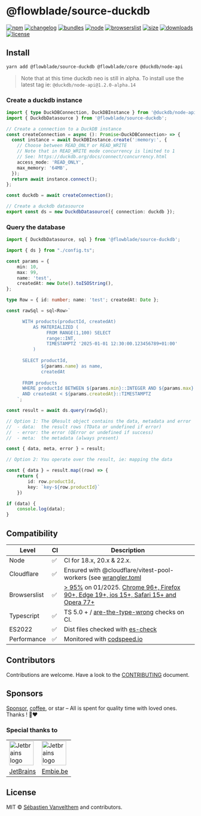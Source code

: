 # @flowblade/source-duckdb

[![npm](https://img.shields.io/npm/v/@flowblade/source-duckdb?style=for-the-badge&label=Npm&labelColor=444&color=informational)](https://www.npmjs.com/package/@flowblade/source-duckdb)
[![changelog](https://img.shields.io/static/v1?label=&message=changelog&logo=github&style=for-the-badge&labelColor=444&color=informational)](https://github.com/belgattitude/flowblade/blob/main/packages/source-duckdb/CHANGELOG.md)
[![bundles](https://img.shields.io/static/v1?label=&message=cjs|esm@treeshake&logo=webpack&style=for-the-badge&labelColor=444&color=informational)](https://github.com/belgattitude/flowblade/blob/main/packages/source-duckdb/.size-limit.cjs)
[![node](https://img.shields.io/static/v1?label=Node&message=18%2b&logo=node.js&style=for-the-badge&labelColor=444&color=informational)](#compatibility)
[![browserslist](https://img.shields.io/static/v1?label=Browser&message=%3E96%25&logo=googlechrome&style=for-the-badge&labelColor=444&color=informational)](#compatibility)
[![size](https://img.shields.io/bundlephobia/minzip/@flowblade/source-duckdb@latest?label=Max&style=for-the-badge&labelColor=444&color=informational)](https://bundlephobia.com/package/@flowblade/source-duckdb@latest)
[![downloads](https://img.shields.io/npm/dm/@flowblade/source-duckdb?style=for-the-badge&labelColor=444)](https://www.npmjs.com/package/@flowblade/source-duckdb)
[![license](https://img.shields.io/npm/l/@flowblade/source-duckdb?style=for-the-badge&labelColor=444)](https://github.com/belgattitude/flowblade/blob/main/LICENSE)

## Install

```bash
yarn add @flowblade/source-duckdb @flowblade/core @duckdb/node-api
```

> Note that at this time duckdb neo is still in alpha. To install use the latest tag
> ie: `@duckdb/node-api@1.2.0-alpha.14`

### Create a duckdb instance

```typescript
import { type DuckDBConnection, DuckDBInstance } from '@duckdb/node-api';
import { DuckdbDatasource } from '@flowblade/source-duckdb';

// Create a connection to a DuckDB instance
const createConnection = async (): Promise<DuckDBConnection> => {
  const instance = await DuckDBInstance.create(':memory:', {
    // Choose between READ_ONLY or READ_WRITE
    // Note that in READ_WRITE mode concurrency is limited to 1
    // See: https://duckdb.org/docs/connect/concurrency.html
    access_mode: 'READ_ONLY',
    max_memory: '64MB',
  });
  return await instance.connect();
};

const duckdb = await createConnection();

// Create a duckdb datasource
export const ds = new DuckdbDatasource({ connection: duckdb });
```

### Query the database

```typescript
import { DuckdbDatasource, sql } from '@flowblade/source-duckdb';

import { ds } from "./config.ts";

const params = {
    min: 10,
    max: 99,
    name: 'test',
    createdAt: new Date().toISOString(),
};

type Row = { id: number; name: 'test'; createdAt: Date };

const rawSql = sql<Row>`

      WITH products(productId, createdAt)
          AS MATERIALIZED (
               FROM RANGE(1,100) SELECT 
               range::INT,
               TIMESTAMPTZ '2025-01-01 12:30:00.123456789+01:00'
          )
      
      SELECT productId, 
             ${params.name} as name,
             createdAt
             
      FROM products 
      WHERE productId BETWEEN ${params.min}::INTEGER AND ${params.max}::INTEGER
      AND createdAt < ${params.createdAt}::TIMESTAMPTZ
    `;

const result = await ds.query(rawSql);

// Option 1: The QResult object contains the data, metadata and error
//  - data:  the result rows (TData or undefined if error)
//  - error: the error (QError or undefined if success)
//  - meta:  the metadata (always present)

const { data, meta, error } = result;

// Option 2: You operate over the result, ie: mapping the data

const { data } = result.map((row) => {
    return {
        id: row.productId,
        key: `key-${row.productId}`
    })

if (data) {
    console.log(data);
}
```


## Compatibility

| Level      | CI | Description                                                                                                                                                                                                                                                                                                                                                            |
|------------|----|------------------------------------------------------------------------------------------------------------------------------------------------------------------------------------------------------------------------------------------------------------------------------------------------------------------------------------------------------------------------|  
| Node       | ✅  | CI for 18.x, 20.x & 22.x.                                                                                                                                                                                                                                                                                                                                              |
| Cloudflare | ✅  | Ensured with @cloudflare/vitest-pool-workers (see [wrangler.toml](https://github.com/belgattitude/flowblade/blob/main/devtools/vitest/wrangler.toml)                                                                                                                                                                                                                   |
| Browserslist | ✅  | [> 95%](https://browserslist.dev/?q=ZGVmYXVsdHMsIGNocm9tZSA%2BPSA5NiwgZmlyZWZveCA%2BPSAxMDUsIGVkZ2UgPj0gMTEzLCBzYWZhcmkgPj0gMTUsIGlvcyA%2BPSAxNSwgb3BlcmEgPj0gMTAzLCBub3QgZGVhZA%3D%3D) on 01/2025. [Chrome 96+, Firefox 90+, Edge 19+, ios 15+, Safari 15+ and Opera 77+](https://github.com/belgattitude/flowblade/blob/main/packages/source-duckdb/.browserslistrc) |
| Typescript | ✅  | TS 5.0 + / [are-the-type-wrong](https://github.com/arethetypeswrong/arethetypeswrong.github.io) checks on CI.                                                                                                                                                                                                                                                          |
| ES2022     | ✅  | Dist files checked with [es-check](https://github.com/yowainwright/es-check)                                                                                                                                                                                                                                                                                           |
| Performance| ✅  | Monitored with [codspeed.io](https://codspeed.io/belgattitude/flowblade)                                                                                                                                                                                                                                                                                               |


## Contributors

Contributions are welcome. Have a look to the [CONTRIBUTING](https://github.com/belgattitude/flowblade/blob/main/CONTRIBUTING.md) document.

## Sponsors

[Sponsor](<[sponsorship](https://github.com/sponsors/belgattitude)>), [coffee](<(https://ko-fi.com/belgattitude)>),
or star – All is spent for quality time with loved ones. Thanks ! 🙏❤️

### Special thanks to

<table>
  <tr>
    <td>
      <a href="https://www.jetbrains.com/?ref=belgattitude" target="_blank">
         <img width="65" src="https://asset.brandfetch.io/idarKiKkI-/id53SttZhi.jpeg" alt="Jetbrains logo" />
      </a>
    </td>
    <td>
      <a href="https://www.embie.be/?ref=belgattitude" target="_blank">
        <img width="65" src="https://avatars.githubusercontent.com/u/98402122?s=200&v=4" alt="Jetbrains logo" />    
      </a>
    </td>
  </tr>
  <tr>
    <td align="center">
      <a href="https://www.jetbrains.com/?ref=belgattitude" target="_blank">JetBrains</a>
    </td>
    <td align="center">
      <a href="https://www.embie.be/?ref=belgattitude" target="_blank">Embie.be</a>
    </td>
   </tr>
</table>

## License

MIT © [Sébastien Vanvelthem](https://github.com/belgattitude) and contributors.
